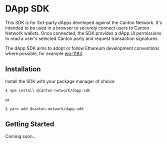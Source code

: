 # DApp SDK

This SDK is for 3rd-party dApps developed against the Canton Network. It's intended to be used in a browser to securely connect users to Canton Network wallets. Once connected, the SDK provides a dApp UI permissions to read a user's selected Canton party and request transaction signatures.

The dApp SDK aims to adopt or follow Ethereum development conventions where possible, for example [eip-1193](https://eips.ethereum.org/EIPS/eip-1193).

## Installation

Install the SDK with your package manager of choice

```shell
$ npm install @canton-network/dapp-sdk
```

or

```shell
$ yarn add @canton-network/dapp-sdk
```

## Getting Started

Coming soon...
